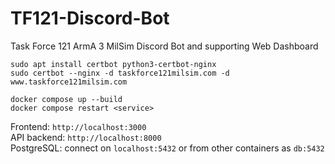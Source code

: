 # TF121-Discord-Bot
Task Force 121 ArmA 3 MilSim Discord Bot and supporting Web Dashboard


```
sudo apt install certbot python3-certbot-nginx
sudo certbot --nginx -d taskforce121milsim.com -d www.taskforce121milsim.com
```

```
docker compose up --build
docker compose restart <service>
```

Frontend: `http://localhost:3000`  
API backend: `http://localhost:8000`  
PostgreSQL: connect on `localhost:5432` or from other containers as `db:5432`  